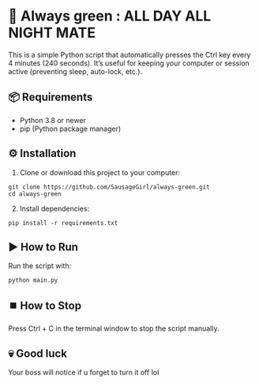# 🐍 Always green : ALL DAY ALL NIGHT MATE

This is a simple Python script that automatically presses the Ctrl key every 4 minutes (240 seconds).
It’s useful for keeping your computer or session active (preventing sleep, auto-lock, etc.).

## 📦 Requirements
- Python 3.8 or newer
- pip (Python package manager)

## ⚙️ Installation

1. Clone or download this project to your computer:

```
git clone https://github.com/SausageGirl/always-green.git
cd always-green
```

2. Install dependencies:
```
pip install -r requirements.txt
```

## ▶️ How to Run

Run the script with:
```
python main.py
```

## ⏹️ How to Stop
Press Ctrl + C in the terminal window to stop the script manually.


## 💀 Good luck
Your boss will notice if u forget to turn it off lol 
